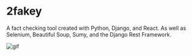 # 2fakey
A fact checking tool created with Python, Django, and React. As well as Selenium, Beautiful Soup, Sumy, and the Django Rest Framework.

![gif](https://media.giphy.com/media/9oJ8EXPHhJIh2Om96j/giphy.gif)

